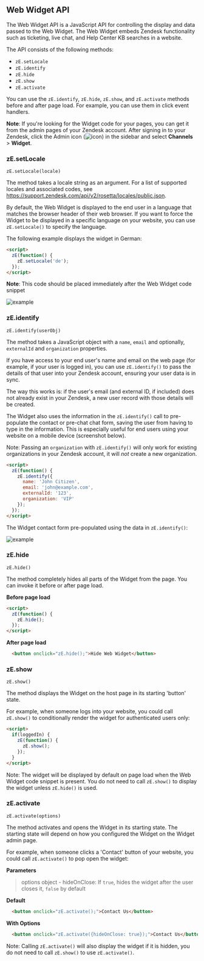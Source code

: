 ## Web Widget API

The Web Widget API is a JavaScript API for controlling the display and data passed to the Web Widget. The Web Widget embeds Zendesk functionality such as ticketing, live chat, and Help Center KB searches in a website.

The API consists of the following methods:

* `zE.setLocale`
* `zE.identify`
* `zE.hide`
* `zE.show`
* `zE.activate`

You can use the `zE.identify`, `zE.hide`, `zE.show`, and `zE.activate` methods before and after page load. For example, you can use them in click event handlers.

**Note**: If you're looking for the Widget code for your pages, you can get it from the admin pages of your Zendesk account. After signing in to your Zendesk, click the Admin icon (![icon](https://zen-marketing-documentation.s3.amazonaws.com/docs/en/manage_icon.png)) in the sidebar and select **Channels** >  **Widget**.

### zE.setLocale

`zE.setLocale(locale)`

The method takes a locale string as an argument. For a list of supported locales and associated codes, see <https://support.zendesk.com/api/v2/rosetta/locales/public.json>.

By default, the Web Widget is displayed to the end user in a language that matches the browser header of their web browser. If you want to force the Widget to be displayed in a specific language on your website, you can use `zE.setLocale()` to specify the language.

The following example displays the widget in German:

```html
<script>
  zE(function() {
    zE.setLocale('de');
  });
</script>
```
**Note**: This code should be placed immediately after the Web Widget code snippet

![example](https://zen-marketing-documentation.s3.amazonaws.com/docs/en/widget_api_locale.png)

### zE.identify

`zE.identify(userObj)`

The method takes a JavaScript object with a `name`, `email` and optionally, `externalId` and `organization` properties.

If you have access to your end user's name and email on the web page (for example, if your user is logged in), you can use `zE.identify()` to pass the details of that user into your Zendesk account, ensuring your user data is in sync.

The way this works is: if the user's email (and external ID, if included) does not already exist in your Zendesk, a new user record with those details will be created.

The Widget also uses the information in the `zE.identify()` call to pre-populate the contact or pre-chat chat form, saving the user from having to type in the information. This is especially useful for end users using your website on a mobile device (screenshot below).

Note: Passing an `organization` with `zE.identify()` will only work for existing organizations in your Zendesk account, it will *not* create a new organization.

```html
<script>
  zE(function() {
    zE.identify({
      name: 'John Citizen',
      email: 'john@example.com',
      externalId: '123',
      organization: 'VIP'
    });
  });
</script>
```

The Widget contact form pre-populated using the data in `zE.identify()`:

![example](https://zen-marketing-documentation.s3.amazonaws.com/docs/en/widget_api_identify.png)

### zE.hide

`zE.hide()`

The method completely hides all parts of the Widget from the page. You can invoke it before or after page load.

**Before page load**

```html
<script>
  zE(function() {
    zE.hide();
  });
</script>
```

**After page load**

```html
  <button onclick="zE.hide();">Hide Web Widget</button>
```
### zE.show

`zE.show()`

The method displays the Widget on the host page in its starting 'button' state.

For example, when someone logs into your website, you could call `zE.show()` to conditionally render the widget for authenticated users only:

```html
<script>
  if(loggedIn) {
    zE(function() {
      zE.show();
    });
  }
</script>
```

Note: The widget will be displayed by default on page load when the Web Widget code snippet is present. You do not need to call `zE.show()` to display the widget unless `zE.hide()` is used.

### zE.activate

`zE.activate(options)`

The method activates and opens the Widget in its starting state. The starting state will depend on how you configured the Widget on the Widget admin page.

For example, when someone clicks a 'Contact' button of your website, you could call `zE.activate()` to pop open the widget:

**Parameters**
> options object -  hideOnClose: If `true`, hides the widget after the user closes it, `false` by default

**Default**

```html
  <button onclick="zE.activate();">Contact Us</button>
```

**With Options**

```html
  <button onclick="zE.activate({hideOnClose: true});">Contact Us</button>
```

Note: Calling `zE.activate()` will also display the widget if it is hidden, you do not need to call `zE.show()` to use `zE.activate()`.
